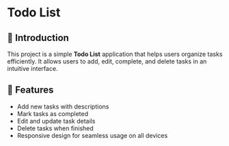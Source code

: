 # Todo List

## 📌 Introduction
This project is a simple **Todo List** application that helps users organize tasks efficiently. It allows users to add, edit, complete, and delete tasks in an intuitive interface.

## 🚀 Features
- Add new tasks with descriptions
- Mark tasks as completed
- Edit and update task details
- Delete tasks when finished
- Responsive design for seamless usage on all devices

